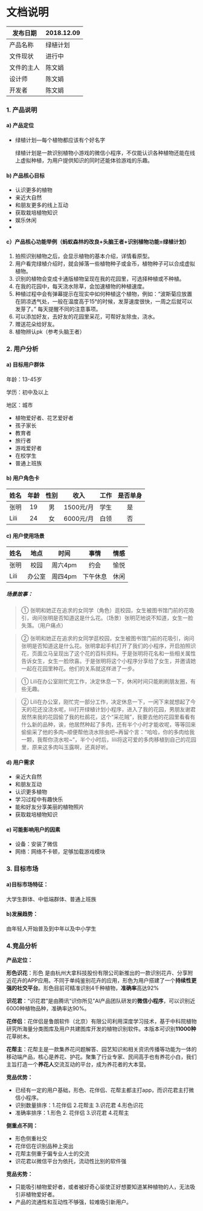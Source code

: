 
#  文档说明


|发布日期|2018.12.09|
| ---------- | --- |
|产品名称|绿植计划|
|文件现状|进行中|
|文件的主人|陈文娟|
|设计师|陈文娟|
|开发者|陈文娟|

###  1. 产品说明

#### a) 产品定位
- 绿植计划—每个植物都应该有个好名字

  绿植计划是一款识别植物小游戏的微信小程序，不仅能认识各种植物还能在线上虚拟种植，为用户提供知识的同时还能体验游戏的乐趣。
#### b) 产品核心目标

- 认识更多的植物
- 亲近大自然
- 和朋友更多的线上互动
- 获取栽培植物知识
- 娱乐休闲
- 
####  c）产品核心功能举例（蚂蚁森林的改良+头脑王者+识别植物功能=绿植计划）

1. 拍照识别植物之后，会显示植物的基本介绍，详情看原型。
2. 用户看完绿植介绍时，就会掉落一些植物种子或金币，植物种子可以合成虚拟植物。
3. 识别的植物会变成卡通版植物呈现在我的花园里，可选择种植或不种植。
4. 在我的花园中，每天浇水除草，会加速植物的种植速度。
5. 种植过程中会有弹幕提示在现实中如何种植这个植物，例如：“波斯菊应放置在阴凉透气处，一般在温度高于15°的时候，发芽速度很快，一周之后就可以发芽了。” 每天提醒不同的注意事项。
6. 可以添加好友，去好友的花园里采花，可帮好友除虫，浇水。
7. 赠送花朵给好友。
8. 植物辨认pk（参考头脑王者）



### 2. 用户分析
#### a) 目标用户群体
年龄：13-45岁

学历：初中及以上

地区：城市

- 植物爱好者、花艺爱好者
- 孩子家长
- 教育者
- 旅行者
- 游戏爱好者
- 在校学生
- 普通上班族

#### b) 用户角色卡

姓名|年龄|性别|收入|工作|是否单身
:--|:--:|:--:|:--:|:--:|:--:|
张明|19|男|1500元/月|学生|是
Lili|24|女|6000元/月|白领|否
#### c) 用户使用场景
姓名|地点|时间|事情|情感
:--|:--:|:--:|:--:|:--:|
张明|校园|周六4pm|约会|愉悦
Lili|办公室|周四4pm|下午休息|休闲

##### 场景故事：

> ① 张明和她正在追求的女同学（角色）逛校园，女生被图书馆门前的花吸引，询问张明是否知道这是什么花。（场景）张明茫地说不知道，女生一脸失落。（用户痛点）
  
> ② 张明和她正在追求的女同学逛校园，女生被图书馆门前的花吸引，询问张明是否知道这是什么花。张明拿起手机打开了我们的小程序，开启拍照识花，页面立马呈现出了这个花的百科资料。于是张明将花名和一些相关属性告诉女生，女生一脸欣喜。于是张明将这个小程序分享给了女生，并邀请她一起在花园里种花。他们的关系就这样进了一步。


> ① Lili在办公室刚忙完工作，决定休息一下，休闲时间只能刷刷朋友圈，有些无趣。

> ② Lili在办公室，刚忙完一部分工作，决定休息一下，一闲下来就想起了今天的花还没浇水呢，lili打开绿植计划小程序，进入了我的花园，男朋友谢君居然来我的花园偷了我的杜鹃花，这个“采花贼”，我要去他的花园里看看有什么新的品种，诶，他居然种起了多肉，还有半个小时才能收呢，等等回来偷偷采了他的多肉~顺便帮他浇水除虫吧~再留个言：“哈哈，你的多肉给我一颗，我帮你浇水啦~”，半个小时后，lili将这可爱的多肉移植到自己的花园里，原来这多肉叫玉露啊，还真好听。

#### d) 用户需求

- 亲近大自然
- 和朋友互动
- 认识更多植物
- 学习过程中有趣快乐
- 能和好友分享美丽的植物照片
- 获取栽培植物知识

#### e) 可能影响用户的因素
- 设备：安装了微信
- 网络：网络不卡顿，足够加载游戏模块


### 3. 目标市场
#### a)目标市场特征：
大学生群体、中低端群体、普通上班族
#### b)发展趋势：
由年轻人开始普及到中年以及中小学生


### 4.竞品分析

**产品定位：**

**形色识花**：形色 是由杭州大拿科技股份有限公司新推出的一款识别花卉、分享附近花卉的APP应用。不同于单纯鉴别花卉的应用，形色为用户搭建了一个**持续性更强的社交平台**。形色目前可精准识别4千种植物，**准确率**高达92%

****识花君****：“识花君”是由腾讯“识你所见”AI产品团队研发的**微信小程序**，可以识别近6000种植物品种，准确率达90%。

**花伴侣**：花伴侣是鲁朗软件（北京）有限公司利用深度学习技术，基于中科院植物研究所海量分类图库及用户共建图库开发的植物识别软件。本版本可识别**11000种**花草树木。

**花帮主**：花帮主是一款集养花问题解答、园艺知识和相关资讯传播等功能为一体的移动端产品，核心是养花、护花。聚集了行业专家、民间高手也有养花小白，我们主旨打造一个**养花人**交流互动的平台，成为养花者的大本营。

**竞品优势：**

- 已经有一定的用户基础，形色、花伴侣、花帮主都主打app，而识花君主打微信小程序。
- 识别数量排序：1.花伴侣 2.花帮主 3.识花君 4.形色识花
- 准确率排序：1.形色 2. 花伴侣 3.识花君 4.花帮主


**侧重点不同：**

- 形色侧重社交
- 花伴侣在识别品种上突出
- 花帮主侧重于偏专业人士的交流
- 识花君以微信平台为依托，流动性比别的软件强

**竞品劣势：**
- 只能吸引植物爱好者，或者被好奇心驱使正好想要知道某种植物的人，无法吸引非植物爱好者。
- 产品的流通性和互动性不够强，较难吸引新用户。
